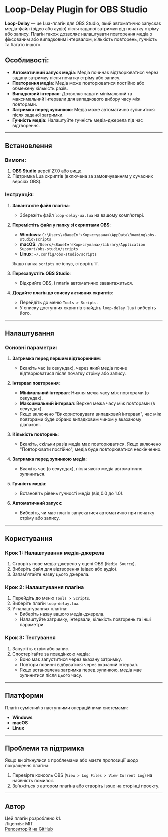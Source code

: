 # Loop-Delay Plugin for OBS Studio

**Loop-Delay** — це Lua-плагін для OBS Studio, який автоматично запускає медіа-файл (відео або аудіо) після заданої затримки від початку стріму або запису. Плагін також дозволяє налаштувати повторення медіа з фіксованим або випадковим інтервалом, кількість повторень, гучність та багато іншого.

## Особливості:
- **Автоматичний запуск медіа**: Медіа починає відтворюватися через задану затримку після початку стріму або запису.
- **Повторення медіа**: Медіа може повторюватися постійно або обмежену кількість разів.
- **Випадковий інтервал**: Дозволяє задати мінімальний та максимальний інтервали для випадкового вибору часу між повторами.
- **Затримка перед зупинкою**: Медіа може автоматично зупинитися після заданої затримки.
- **Гучність медіа**: Налаштуйте гучність медіа-джерела під час відтворення.

---

## Встановлення

### Вимоги:
1. **OBS Studio** версії 27.0 або вище.
2. Підтримка Lua скриптів (включена за замовчуванням у сучасних версіях OBS).

### Інструкція:
1. **Завантажте файл плагіна**:
   - Збережіть файл `loop-delay-ua.lua` на вашому комп'ютері.

2. **Перемістіть файл у папку зі скриптами OBS**:
   - **Windows**: `C:\Users\<ВашеІм'яКористувача>\AppData\Roaming\obs-studio\scripts`
   - **macOS**: `/Users/<ВашеІм'яКористувача>/Library/Application Support/obs-studio/scripts`
   - **Linux**: `~/.config/obs-studio/scripts`

   Якщо папка `scripts` не існує, створіть її.

3. **Перезапустіть OBS Studio**:
   - Відкрийте OBS, і плагін автоматично завантажиться.

4. **Додайте плагін до списку активних скриптів**:
   - Перейдіть до меню `Tools > Scripts`.
   - У списку доступних скриптів знайдіть `loop-delay.lua` і виберіть його.

---

## Налаштування

### Основні параметри:
1. **Затримка перед першим відтворенням**:
   - Вкажіть час (в секундах), через який медіа почне відтворюватися після початку стріму або запису.

2. **Інтервал повторення**:
   - **Мінімальний інтервал**: Нижня межа часу між повторами (в секундах).
   - **Максимальний інтервал**: Верхня межа часу між повторами (в секундах).
   - Якщо включено "Використовувати випадковий інтервал", час між повторами буде обрано випадковим чином у вказаному діапазоні.

3. **Кількість повторень**:
   - Вкажіть, скільки разів медіа має повторюватися. Якщо включено "Повторювати постійно", медіа буде повторюватися нескінченно.

4. **Затримка перед зупинкою медіа**:
   - Вкажіть час (в секундах), після якого медіа автоматично зупиниться.

5. **Гучність медіа**:
   - Встановіть рівень гучності медіа (від 0.0 до 1.0).

6. **Автоматичний запуск**:
   - Виберіть, чи має плагін запускатися автоматично при початку стріму або запису.

---

## Користування

### Крок 1: Налаштування медіа-джерела
1. Створіть нове медіа-джерело у сцені OBS (`Media Source`).
2. Виберіть файл для відтворення (відео або аудіо).
3. Запам'ятайте назву цього джерела.

### Крок 2: Налаштування плагіна
1. Перейдіть до меню `Tools > Scripts`.
2. Виберіть плагін `loop-delay.lua`.
3. У налаштуваннях плагіна:
   - Виберіть назву вашого медіа-джерела.
   - Налаштуйте затримку, інтервали, кількість повторень та інші параметри.

### Крок 3: Тестування
1. Запустіть стрім або запис.
2. Спостерігайте за поведінкою медіа:
   - Воно має запуститися через вказану затримку.
   - Повтори повинні відбуватися через вказаний інтервал.
   - Якщо встановлена затримка перед зупинкою, медіа має зупинитися після цього часу.

---

## Платформи

Плагін сумісний з наступними операційними системами:
- **Windows**
- **macOS**
- **Linux**


---

## Проблеми та підтримка

Якщо ви зіткнулися з проблемами або маєте пропозиції щодо покращення плагіна:
1. Перевірте консоль OBS (`View > Log Files > View Current Log`) на наявність помилок.
2. Зв'яжіться з автором плагіна або створіть issue на сторінці проекту.

---

## Автор

Цей плагін розроблено k1.  
Ліцензія: MIT  
[Репозиторій на GitHub](https://github.com/koliasa/loop-delay)
